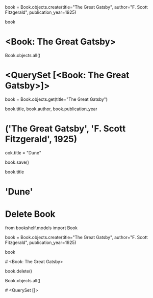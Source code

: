 book = Book.objects.create(title="The Great Gatsby", author="F. Scott Fitzgerald", publication_year=1925)

book

# <Book: The Great Gatsby>


Book.objects.all()

# <QuerySet [<Book: The Great Gatsby>]>

book = Book.objects.get(title="The Great Gatsby")

book.title, book.author, book.publication_year

# ('The Great Gatsby', 'F. Scott Fitzgerald', 1925)

ook.title = "Dune"

book.save()

book.title

# 'Dune'

# Delete Book

from bookshelf.models import Book

book = Book.objects.create(title="The Great Gatsby", author="F. Scott Fitzgerald", publication_year=1925)

book

\# <Book: The Great Gatsby>



book.delete()

Book.objects.all()

\# <QuerySet \[]>
